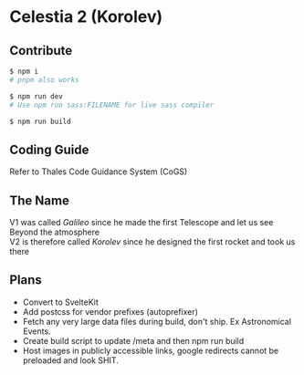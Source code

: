 # Celestia 2 (Korolev)

## Contribute
```bash
$ npm i
# pnpm also works

$ npm run dev
# Use npm run sass:FILENAME for live sass compiler

$ npm run build
```
## Coding Guide
Refer to Thales Code Guidance System (CoGS)

## The Name

V1 was called *Galileo* since he made the first Telescope and let us see Beyond the atmosphere <br/>
V2 is therefore called *Korolev* since he designed the first rocket and took us there

## Plans

- Convert to SvelteKit
- Add postcss for vendor prefixes (autoprefixer)
- Fetch any very large data files during build, don't ship. Ex Astronomical Events.
- Create build script to update /meta and then npm run build
- Host images in publicly accessible links, google redirects cannot be preloaded and look SHIT.
